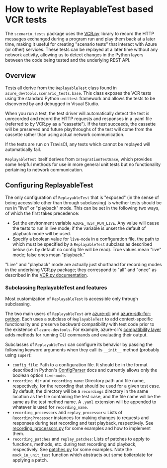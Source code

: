 # How to write ReplayableTest based VCR tests

The `scenario_tests` package uses the [VCR.py](https://pypi.python.org/pypi/vcrpy) library
to record the HTTP messages exchanged during a program run
and play them back at a later time,
making it useful for creating "scenario tests"
that interact with Azure (or other) services.
These tests can be replayed at a later time without any network activity,
allowing us to detect changes in the Python layers
between the code being tested and the underlying REST API.


## Overview

Tests all derive from the `ReplayableTest` class
found in `azure_devtools.scenario_tests.base`.
This class exposes the VCR tests using the standard Python `unittest` framework
and allows the tests to be discovered by and debugged in Visual Studio.

When you run a test,
the test driver will automatically detect the test is unrecorded
and record the HTTP requests and responses in a .yaml file
(referred to by VCR.py as a "cassette").
If the test succeeds, the cassette will be preserved
and future playthroughs of the test will come from the cassette
rather than using actual network communication.

If the tests are run on TravisCI,
any tests which cannot be replayed will automatically fail. 

`ReplayableTest` itself derives from `IntegrationTestBase`,
which provides some helpful methods for use in more general unit tests
but no functionality pertaining to network communication.


## Configuring ReplayableTest

The only configuration of `ReplayableTest` that is "exposed"
(in the sense of being accessible other than through subclassing)
is whether tests should be run in "live" or "playback" mode.
This can be set in the following two ways,
of which the first takes precedence:
* Set the environment variable `AZURE_TEST_RUN_LIVE`.
  Any value will cause the tests to run in live mode;
  if the variable is unset the default of playback mode will be used.
* Specify a boolean value for `live-mode` in a configuration file,
  the path to which must be specified by a `ReplayableTest` subclass as described below
  (i.e. by default no config file will be read).
  True values mean "live" mode; false ones mean "playback."

"Live" and "playback" mode are actually just shorthand for recording modes
in the underlying VCR.py package;
they correspond to "all" and "once"
as described in the [VCR.py documentation](http://vcrpy.readthedocs.io/en/latest/usage.html#record-modes).

### Subclassing ReplayableTest and features

Most customization of `ReplayableTest` is accessible only through subclassing.

The two main users of `ReplayableTest` are
[azure-cli](https://github.com/Azure/azure-cli)
and [azure-sdk-for-python](https://github.com/Azure/azure-sdk-for-python).
Each uses a subclass of `ReplayableTest` to add context-specific functionality
and preserve backward compatibility with test code
prior to the existence of `azure-devtools`.
For example, azure-cli's [compatibility layer](https://github.com/Azure/azure-cli/tree/master/src/azure-cli-testsdk) 
adds methods for running CLI commands and evaluating their output.

Subclasses of `ReplayableTest` can configure its behavior
by passing the following keyword arguments when they call
its `__init__` method (probably using `super`):

* `config_file`: Path to a configuration file.
  It should be in the format described in Python's
  [ConfigParser](https://docs.python.org/3/library/configparser.html) docs
  and currently allows only the boolean option `live-mode`.
* `recording_dir` and `recording_name`:
  Directory path and file name, respectively,
  for the recording that should be used for a given test case.
  By default, the directory will be a `recordings` directory
  in the same location as the file containing the test case,
  and the file name will be the same as the test method name.
  A `.yaml` extension will be appended to whatever is used for `recording_name`.
* `recording_processors` and `replay_processors`:
  Lists of `RecordingProcessor` instances for making changes to requests and responses
  during test recording and test playback, respectively.
  See [recording_processors.py](src/azure_devtools/scenario_tests/recording_processors.py)
  for some examples and how to implement them.
* `recording_patches` and `replay_patches`:
  Lists of patches to apply to functions, methods, etc.
  during test recording and playback, respectively.
  See [patches.py](src/azure_devtools/scenario_tests/patches.py)
  for some examples. Note the `mock_in_unit_test` function
  which abstracts out some boilerplate for applying a patch.


<!--
Note: This document's source uses
[semantic linefeeds](http://rhodesmill.org/brandon/2012/one-sentence-per-line/)
to make diffs and updates clearer.
-->
